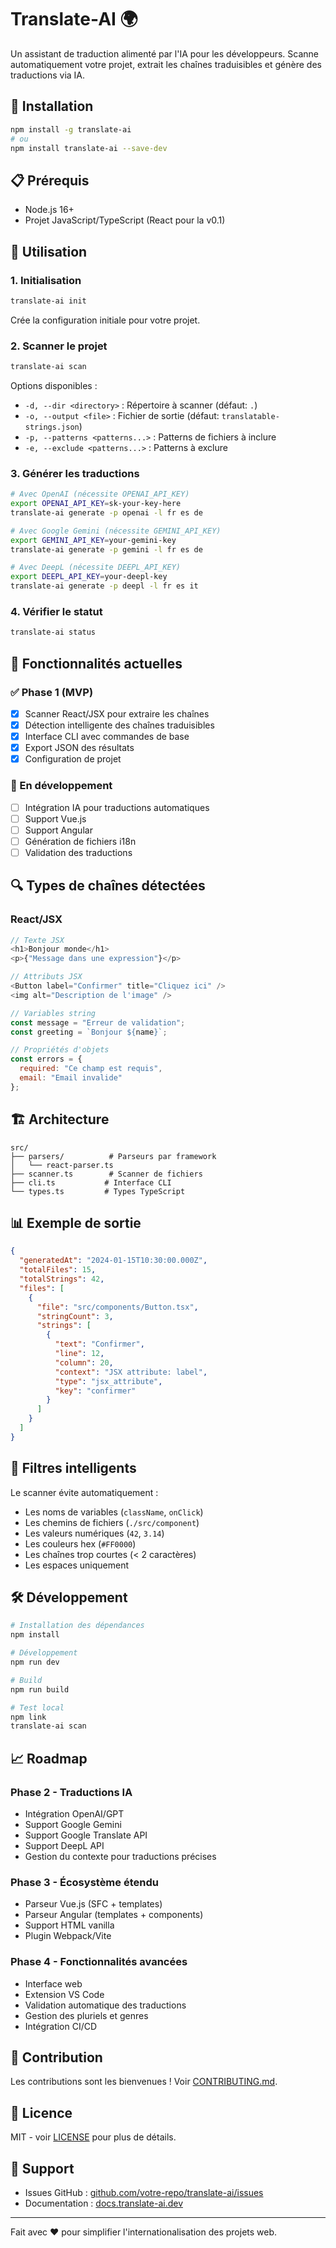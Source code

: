 # Translate-AI 🌍

Un assistant de traduction alimenté par l'IA pour les développeurs. Scanne automatiquement votre projet, extrait les chaînes traduisibles et génère des traductions via IA.

## 🚀 Installation

```bash
npm install -g translate-ai
# ou
npm install translate-ai --save-dev
```

## 📋 Prérequis

- Node.js 16+
- Projet JavaScript/TypeScript (React pour la v0.1)

## 🎯 Utilisation

### 1. Initialisation

```bash
translate-ai init
```

Crée la configuration initiale pour votre projet.

### 2. Scanner le projet

```bash
translate-ai scan
```

Options disponibles :
- `-d, --dir <directory>` : Répertoire à scanner (défaut: `.`)
- `-o, --output <file>` : Fichier de sortie (défaut: `translatable-strings.json`)
- `-p, --patterns <patterns...>` : Patterns de fichiers à inclure
- `-e, --exclude <patterns...>` : Patterns à exclure

### 3. Générer les traductions

```bash
# Avec OpenAI (nécessite OPENAI_API_KEY)
export OPENAI_API_KEY=sk-your-key-here
translate-ai generate -p openai -l fr es de

# Avec Google Gemini (nécessite GEMINI_API_KEY)
export GEMINI_API_KEY=your-gemini-key
translate-ai generate -p gemini -l fr es de

# Avec DeepL (nécessite DEEPL_API_KEY)
export DEEPL_API_KEY=your-deepl-key
translate-ai generate -p deepl -l fr es it
```

### 4. Vérifier le statut

```bash
translate-ai status
```

## 🧠 Fonctionnalités actuelles

### ✅ Phase 1 (MVP)
- [x] Scanner React/JSX pour extraire les chaînes
- [x] Détection intelligente des chaînes traduisibles
- [x] Interface CLI avec commandes de base
- [x] Export JSON des résultats
- [x] Configuration de projet

### 🚧 En développement
- [ ] Intégration IA pour traductions automatiques
- [ ] Support Vue.js
- [ ] Support Angular
- [ ] Génération de fichiers i18n
- [ ] Validation des traductions

## 🔍 Types de chaînes détectées

### React/JSX
```javascript
// Texte JSX
<h1>Bonjour monde</h1>
<p>{"Message dans une expression"}</p>

// Attributs JSX
<Button label="Confirmer" title="Cliquez ici" />
<img alt="Description de l'image" />

// Variables string
const message = "Erreur de validation";
const greeting = `Bonjour ${name}`;

// Propriétés d'objets
const errors = {
  required: "Ce champ est requis",
  email: "Email invalide"
};
```

## 🏗️ Architecture

```
src/
├── parsers/          # Parseurs par framework
│   └── react-parser.ts
├── scanner.ts        # Scanner de fichiers
├── cli.ts           # Interface CLI
└── types.ts         # Types TypeScript
```

## 📊 Exemple de sortie

```json
{
  "generatedAt": "2024-01-15T10:30:00.000Z",
  "totalFiles": 15,
  "totalStrings": 42,
  "files": [
    {
      "file": "src/components/Button.tsx",
      "stringCount": 3,
      "strings": [
        {
          "text": "Confirmer",
          "line": 12,
          "column": 20,
          "context": "JSX attribute: label",
          "type": "jsx_attribute",
          "key": "confirmer"
        }
      ]
    }
  ]
}
```

## 🤖 Filtres intelligents

Le scanner évite automatiquement :
- Les noms de variables (`className`, `onClick`)
- Les chemins de fichiers (`./src/component`)
- Les valeurs numériques (`42`, `3.14`)
- Les couleurs hex (`#FF0000`)
- Les chaînes trop courtes (< 2 caractères)
- Les espaces uniquement

## 🛠️ Développement

```bash
# Installation des dépendances
npm install

# Développement
npm run dev

# Build
npm run build

# Test local
npm link
translate-ai scan
```

## 📈 Roadmap

### Phase 2 - Traductions IA
- Intégration OpenAI/GPT
- Support Google Gemini
- Support Google Translate API
- Support DeepL API
- Gestion du contexte pour traductions précises

### Phase 3 - Écosystème étendu
- Parseur Vue.js (SFC + templates)
- Parseur Angular (templates + components)
- Support HTML vanilla
- Plugin Webpack/Vite

### Phase 4 - Fonctionnalités avancées
- Interface web
- Extension VS Code
- Validation automatique des traductions
- Gestion des pluriels et genres
- Intégration CI/CD

## 🤝 Contribution

Les contributions sont les bienvenues ! Voir [CONTRIBUTING.md](CONTRIBUTING.md).

## 📄 Licence

MIT - voir [LICENSE](LICENSE) pour plus de détails.

## 🐛 Support

- Issues GitHub : [github.com/votre-repo/translate-ai/issues](github.com/votre-repo/translate-ai/issues)
- Documentation : [docs.translate-ai.dev](docs.translate-ai.dev)

---

Fait avec ❤️ pour simplifier l'internationalisation des projets web.
